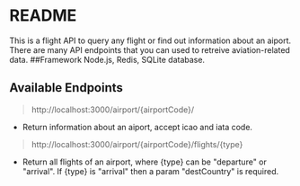 # README #

This is a flight API to query any flight or find out information about an aiport. There are many API endpoints that you can used to retreive aviation-related data.
##Framework
Node.js, Redis, SQLite database.
## Available Endpoints
> http://localhost:3000/airport/{airportCode}/
- Return information about an aiport, accept icao and iata code.
> http://localhost:3000/airport/{airportCode}/flights/{type}
- Return all flights of an airport, where {type} can be "departure" or "arrival". If {type} is "arrival" then a param "destCountry" is required.
